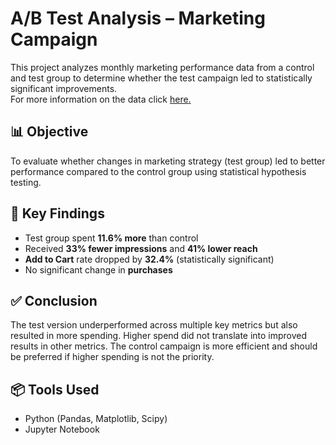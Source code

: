 # A/B Test Analysis – Marketing Campaign

This project analyzes monthly marketing performance data from a control and test group to determine whether the test campaign led to statistically significant improvements.\
For more information on the data click [here.](https://www.kaggle.com/datasets/amirmotefaker/ab-testing-dataset)

## 📊 Objective

To evaluate whether changes in marketing strategy (test group) led to better performance compared to the control group using statistical hypothesis testing.


## 📌 Key Findings

- Test group spent **11.6% more** than control
- Received **33% fewer impressions** and **41% lower reach**
- **Add to Cart** rate dropped by **32.4%** (statistically significant)
- No significant change in **purchases**

## ✅ Conclusion

The test version underperformed across multiple key metrics but also resulted in more spending. Higher spend did not translate into improved results in other metrics. The control campaign is more efficient and should be preferred if higher spending is not the priority.

## 📦 Tools Used

- Python (Pandas, Matplotlib, Scipy)
- Jupyter Notebook